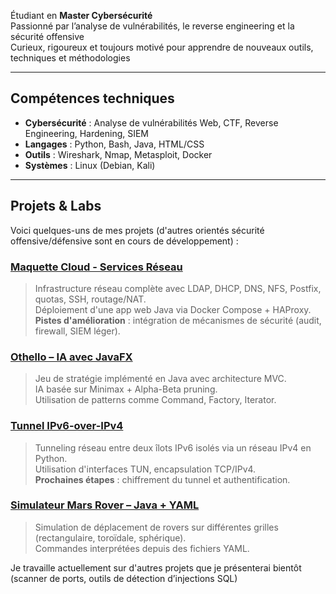 
 Étudiant en **Master Cybersécurité**  
 Passionné par l’analyse de vulnérabilités, le reverse engineering et la sécurité offensive  
 Curieux, rigoureux et toujours motivé pour apprendre de nouveaux outils, techniques et méthodologies  

---

## Compétences techniques

- **Cybersécurité** : Analyse de vulnérabilités Web, CTF, Reverse Engineering, Hardening, SIEM  
- **Langages** : Python, Bash, Java, HTML/CSS  
- **Outils** : Wireshark, Nmap, Metasploit, Docker  
- **Systèmes** : Linux (Debian, Kali)

---

##  Projets & Labs

Voici quelques-uns de mes projets (d'autres orientés sécurité offensive/défensive sont en cours de développement) :

### [Maquette Cloud - Services Réseau]([lien_vers_le_repo](https://github.com/aristidecod/maquette-cloud))
> Infrastructure réseau complète avec LDAP, DHCP, DNS, NFS, Postfix, quotas, SSH, routage/NAT.  
> Déploiement d'une app web Java via Docker Compose + HAProxy.  
> **Pistes d'amélioration** : intégration de mécanismes de sécurité (audit, firewall, SIEM léger).

### [Othello – IA avec JavaFX]([lien_vers_le_repo](https://github.com/aristidecod/othello-game-13))
> Jeu de stratégie implémenté en Java avec architecture MVC.  
> IA basée sur Minimax + Alpha-Beta pruning.  
> Utilisation de patterns comme Command, Factory, Iterator.

### [Tunnel IPv6-over-IPv4]([lien_vers_le_repo](https://github.com/aristidecod/tunnel_ipv6))
> Tunneling réseau entre deux îlots IPv6 isolés via un réseau IPv4 en Python.  
> Utilisation d'interfaces TUN, encapsulation TCP/IPv4.  
> **Prochaines étapes** : chiffrement du tunnel et authentification.

### [Simulateur Mars Rover – Java + YAML]([lien_vers_le_repo](https://github.com/aristidecod/mars-rover))
> Simulation de déplacement de rovers sur différentes grilles (rectangulaire, toroïdale, sphérique).  
> Commandes interprétées depuis des fichiers YAML.

Je travaille actuellement sur d'autres projets que je présenterai bientôt (scanner de ports, outils de détection d’injections SQL)
